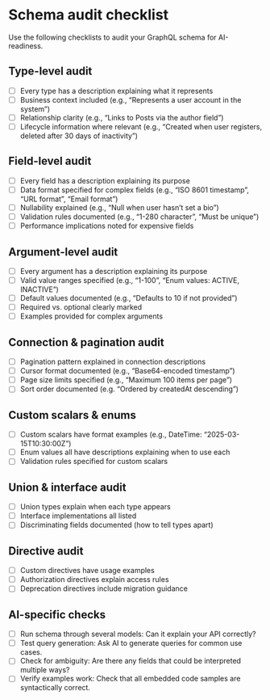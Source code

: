 # Schema audit checklist

Use the following checklists to audit your GraphQL schema for AI-readiness.

## Type-level audit

- [ ]  Every type has a description explaining what it represents
- [ ]  Business context included (e.g., “Represents a user account in the system”)
- [ ]  Relationship clarity (e.g., “Links to Posts via the author field”)
- [ ]  Lifecycle information where relevant (e.g., “Created when user registers, deleted after 30 days of inactivity”)

## Field-level audit

- [ ]  Every field has a description explaining its purpose
- [ ]  Data format specified for complex fields (e.g., “ISO 8601 timestamp”, “URL format”, “Email format”)
- [ ]  Nullability explained (e.g., “Null when user hasn’t set a bio”)
- [ ]  Validation rules documented (e.g., “1-280 character”, “Must be unique”)
- [ ]  Performance implications noted for expensive fields

## Argument-level audit

- [ ]  Every argument has a description explaining its purpose
- [ ]  Valid value ranges specified (e.g., “1-100”, “Enum values: ACTIVE, INACTIVE”)
- [ ]  Default values documented (e.g., “Defaults to 10 if not provided”)
- [ ]  Required vs. optional clearly marked
- [ ]  Examples provided for complex arguments

## Connection & pagination audit

- [ ]  Pagination pattern explained in connection descriptions
- [ ]  Cursor format documented (e.g., “Base64-encoded timestamp”)
- [ ]  Page size limits specified (e.g., “Maximum 100 items per page”)
- [ ]  Sort order documented (e.g. “Ordered by createdAt descending”)

## Custom scalars & enums

- [ ]  Custom scalars have format examples (e.g., DateTime: “2025-03-15T10:30:00Z”)
- [ ]  Enum values all have descriptions explaining when to use each
- [ ]  Validation rules specified for custom scalars

## Union & interface audit

- [ ]  Union types explain when each type appears
- [ ]  Interface implementations all listed
- [ ]  Discriminating fields documented (how to tell types apart)

## Directive audit

- [ ]  Custom directives have usage examples
- [ ]  Authorization directives explain access rules
- [ ]  Deprecation directives include migration guidance

## AI-specific checks

- [ ]  Run schema through several models: Can it explain your API correctly?
- [ ]  Test query generation: Ask AI to generate queries for common use cases.
- [ ]  Check for ambiguity: Are there any fields that could be interpreted multiple ways?
- [ ]  Verify examples work: Check that all embedded code samples are syntactically correct.
